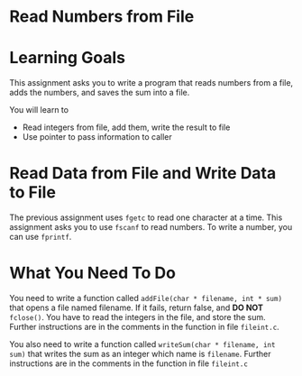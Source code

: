 # Read Numbers from File

Learning Goals 
==============

This assignment asks you to write a program that reads numbers from a file,
adds the numbers, and saves the sum into a file.

You will learn to
* Read integers from file, add them, write the result to file
* Use pointer to pass information to caller

Read Data from File and Write Data to File
==========================================

The previous assignment uses `fgetc` to read one character at a time.
This assignment asks you to use `fscanf` to read numbers. To write a
number, you can use `fprintf`.

What You Need To Do
===================

You need to write a function called `addFile(char * filename, int *
sum)` that opens a file named filename. If it fails, return false, and
**DO NOT** `fclose()`. You have to read the integers in the file, and
store the sum. Further instructions are in the comments in the
function in file `fileint.c`.

You also need to write a function called `writeSum(char * filename,
int sum)` that writes the sum as an integer which name is
`filename`. Further instructions are in the comments in the function
in file `fileint.c`

